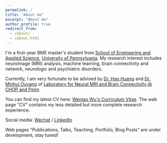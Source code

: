 ```yaml
---
permalink: /
title: "About me"
excerpt: "About me"
author_profile: true
redirect_from: 
  - /about/
  - /about.html
---
```


I'm a first-year BME master's student from [School of Engineering and Applied Science](https://www.seas.upenn.edu/), [University of Pennsylvania](https://www.upenn.edu/). My research interest includes neuroimage (MRI) analysis, machine learning, brain connectivity and network, neurologic and psychiatric disorders.

Currently, I am very fortunate to be advised by [Dr. Hao Huang](https://www.med.upenn.edu/apps/faculty/index.php/g275/p8837947) and [Dr. Minhui Ouyang](https://www.med.upenn.edu/apps/faculty/index.php/g275/p8844108) of [Laboratory for Neural MRI and Brain Connectivity @ CHOP and Penn](https://www.med.upenn.edu/huanglab/).

You can find my latest CV here: [Wentao Wu's Curriculum Vitae](../assets/Curriculum_Vitae.pdf).
The web page "CV" contains my less detailed but more complete research experience.

Social media: [Wechat](../images/wechat.png) / [LinkedIn](http://www.linkedin.com/in/wentao-wu-19125826b)

Web pages "Publications, Talks, Teaching, Portfolio, Blog Posts" are under development, stay tuned!
